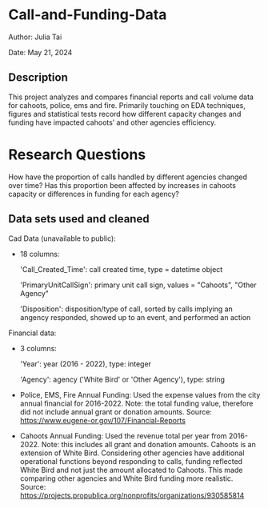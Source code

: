 # Call-and-Funding-Data
Author: Julia Tai

Date: May 21, 2024

## Description
This project analyzes and compares financial reports and call volume data for cahoots, police, ems and fire. Primarily touching on EDA techniques, figures and statistical tests record how different capacity changes and funding have impacted cahoots’ and other agencies efficiency.

# Research Questions
How have the proportion of calls handled by different agencies changed over time? Has this proportion been affected by increases in cahoots capacity or differences in funding for each agency?

## Data sets used and cleaned
Cad Data (unavailable to public): 
- 18 columns:
  
  'Call_Created_Time': call created time, type = datetime object
  
  'PrimaryUnitCallSign': primary unit call sign, values = "Cahoots", "Other Agency"
  
  'Disposition': disposition/type of call, sorted by calls implying an angency responded, showed up to an event, and performed an action

Financial data:
- 3 columns:
  
  'Year': year (2016 - 2022), type: integer
  
  'Agency': agency ('White Bird' or 'Other Agency'), type: string
  
- Police, EMS, Fire Annual Funding: Used the expense values from the city annual financial for 2016-2022. Note: the total funding value, therefore did not include annual grant or donation amounts. Source: https://www.eugene-or.gov/107/Financial-Reports
- Cahoots Annual Funding: Used the revenue total per year from 2016-2022. Note: this includes all grant and donation amounts. Cahoots is an extension of White Bird. Considering other agencies have additional operational functions beyond responding to calls, funding reflected White Bird and not just the amount allocated to Cahoots. This made comparing other agencies and White Bird funding more realistic. Source: https://projects.propublica.org/nonprofits/organizations/930585814 
